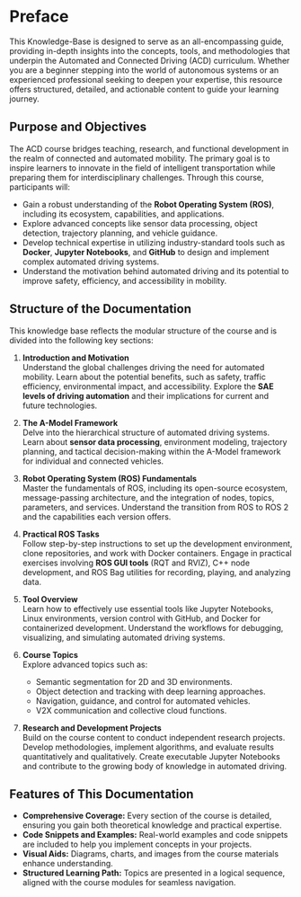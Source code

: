# Preface

This Knowledge-Base is designed to serve as an all-encompassing guide, providing in-depth insights into the concepts, tools, and methodologies that underpin the Automated and Connected Driving (ACD) curriculum. Whether you are a beginner stepping into the world of autonomous systems or an experienced professional seeking to deepen your expertise, this resource offers structured, detailed, and actionable content to guide your learning journey.

## Purpose and Objectives

The ACD course bridges teaching, research, and functional development in the realm of connected and automated mobility. The primary goal is to inspire learners to innovate in the field of intelligent transportation while preparing them for interdisciplinary challenges. Through this course, participants will:
- Gain a robust understanding of the **Robot Operating System (ROS)**, including its ecosystem, capabilities, and applications.
- Explore advanced concepts like sensor data processing, object detection, trajectory planning, and vehicle guidance.
- Develop technical expertise in utilizing industry-standard tools such as **Docker**, **Jupyter Notebooks**, and **GitHub** to design and implement complex automated driving systems.
- Understand the motivation behind automated driving and its potential to improve safety, efficiency, and accessibility in mobility.

## Structure of the Documentation

This knowledge base reflects the modular structure of the course and is divided into the following key sections:

1. **Introduction and Motivation**  
   Understand the global challenges driving the need for automated mobility. Learn about the potential benefits, such as safety, traffic efficiency, environmental impact, and accessibility. Explore the **SAE levels of driving automation** and their implications for current and future technologies.

2. **The A-Model Framework**  
   Delve into the hierarchical structure of automated driving systems. Learn about **sensor data processing**, environment modeling, trajectory planning, and tactical decision-making within the A-Model framework for individual and connected vehicles.

3. **Robot Operating System (ROS) Fundamentals**  
   Master the fundamentals of ROS, including its open-source ecosystem, message-passing architecture, and the integration of nodes, topics, parameters, and services. Understand the transition from ROS to ROS 2 and the capabilities each version offers.

4. **Practical ROS Tasks**  
   Follow step-by-step instructions to set up the development environment, clone repositories, and work with Docker containers. Engage in practical exercises involving **ROS GUI tools** (RQT and RVIZ), C++ node development, and ROS Bag utilities for recording, playing, and analyzing data.

5. **Tool Overview**  
   Learn how to effectively use essential tools like Jupyter Notebooks, Linux environments, version control with GitHub, and Docker for containerized development. Understand the workflows for debugging, visualizing, and simulating automated driving systems.

6. **Course Topics**  
   Explore advanced topics such as:
   - Semantic segmentation for 2D and 3D environments.
   - Object detection and tracking with deep learning approaches.
   - Navigation, guidance, and control for automated vehicles.
   - V2X communication and collective cloud functions.

7. **Research and Development Projects**  
   Build on the course content to conduct independent research projects. Develop methodologies, implement algorithms, and evaluate results quantitatively and qualitatively. Create executable Jupyter Notebooks and contribute to the growing body of knowledge in automated driving.

## Features of This Documentation

- **Comprehensive Coverage:** Every section of the course is detailed, ensuring you gain both theoretical knowledge and practical expertise.
- **Code Snippets and Examples:** Real-world examples and code snippets are included to help you implement concepts in your projects.
- **Visual Aids:** Diagrams, charts, and images from the course materials enhance understanding.
- **Structured Learning Path:** Topics are presented in a logical sequence, aligned with the course modules for seamless navigation.
